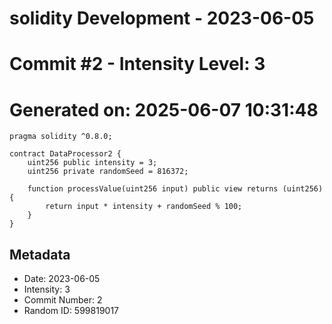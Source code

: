 ﻿# solidity Development - 2023-06-05
# Commit #2 - Intensity Level: 3
# Generated on: 2025-06-07 10:31:48
```solidity
pragma solidity ^0.8.0;

contract DataProcessor2 {
    uint256 public intensity = 3;
    uint256 private randomSeed = 816372;

    function processValue(uint256 input) public view returns (uint256) {
        return input * intensity + randomSeed % 100;
    }
}
```
## Metadata
- Date: 2023-06-05
- Intensity: 3
- Commit Number: 2
- Random ID: 599819017
